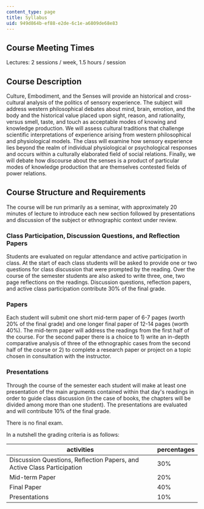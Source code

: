 ```yaml
---
content_type: page
title: Syllabus
uid: 949d864b-ef88-e2de-6c1e-a6809de68e83
---
```


Course Meeting Times
--------------------

Lectures: 2 sessions / week, 1.5 hours / session

Course Description
------------------

Culture, Embodiment, and the Senses will provide an historical and cross-cultural analysis of the politics of sensory experience. The subject will address western philosophical debates about mind, brain, emotion, and the body and the historical value placed upon sight, reason, and rationality, versus smell, taste, and touch as acceptable modes of knowing and knowledge production. We will assess cultural traditions that challenge scientific interpretations of experience arising from western philosophical and physiological models. The class will examine how sensory experience lies beyond the realm of individual physiological or psychological responses and occurs within a culturally elaborated field of social relations. Finally, we will debate how discourse about the senses is a product of particular modes of knowledge production that are themselves contested fields of power relations.

Course Structure and Requirements
---------------------------------

The course will be run primarily as a seminar, with approximately 20 minutes of lecture to introduce each new section followed by presentations and discussion of the subject or ethnographic context under review.

### Class Participation, Discussion Questions, and Reflection Papers

Students are evaluated on regular attendance and active participation in class. At the start of each class students will be asked to provide one or two questions for class discussion that were prompted by the reading. Over the course of the semester students are also asked to write three, one, two page reflections on the readings. Discussion questions, reflection papers, and active class participation contribute 30% of the final grade.

### Papers

Each student will submit one short mid-term paper of 6-7 pages (worth 20% of the final grade) and one longer final paper of 12-14 pages (worth 40%). The mid-term paper will address the readings from the first half of the course. For the second paper there is a choice to 1) write an in-depth comparative analysis of three of the ethnographic cases from the second half of the course or 2) to complete a research paper or project on a topic chosen in consultation with the instructor.

### Presentations

Through the course of the semester each student will make at least one presentation of the main arguments contained within that day's readings in order to guide class discussion (in the case of books, the chapters will be divided among more than one student). The presentations are evaluated and will contribute 10% of the final grade.

There is no final exam.

In a nutshell the grading criteria is as follows:

| activities | percentages |
| --- | --- |
| Discussion Questions, Reflection Papers, and Active Class Participation | 30% |
| Mid-term Paper | 20% |
| Final Paper | 40% |
| Presentations | 10%